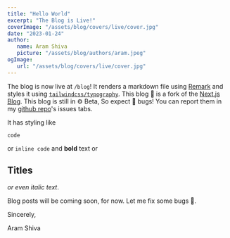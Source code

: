 ```yaml
---
title: "Hello World"
excerpt: "The Blog is Live!"
coverImage: "/assets/blog/covers/live/cover.jpg"
date: "2023-01-24"
author:
   name: Aram Shiva
   picture: "/assets/blog/authors/aram.jpeg"
ogImage:
   url: "/assets/blog/covers/live/cover.jpg"
---
```


The blog is now live at `/blog`! It renders a markdown file using [Remark](https://github.com/remarkjs/remark-html) and styles it using [`tailwindcss/typography`](https://tailwindcss.com/docs/typography-plugin). This blog 📕 is a fork of the [Next.js Blog](https://github.com/vercel/next.js/tree/canary/examples/blog-starter). This blog is still in ⚙️ Beta, So expect 🐞 bugs! You can report them in my [github repo](https://github.com/aramshiva/website)'s issues tabs.

It has styling like

```
code
```

or `inline code` and **bold** text or

## Titles

_or even italic text_.

Blog posts will be coming soon, for now. Let me fix some bugs 👷.

Sincerely,

Aram Shiva
